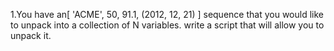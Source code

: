 1.You have an[ 'ACME', 50, 91.1, (2012, 12, 21) ] sequence that you would like to unpack into a collection
of N variables. write a script that will allow you to unpack it.
